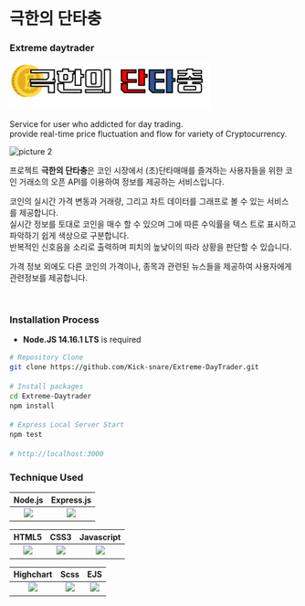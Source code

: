 # 극한의 단타충

### Extreme daytrader
<img src="./public/images/logo.svg" style="width : 70%;"/>  

Service for user who addicted for day trading.  
provide real-time price fluctuation and flow for variety of Cryptocurrency.

![picture 2](https://user-images.githubusercontent.com/46425142/120894949-d7349780-c655-11eb-9c43-0f9ce56386fe.png)  


프로젝트 **극한의 단타충**은 코인 시장에서 (초)단타매매를 즐겨하는 사용자들을 위한 코인 거래소의 오픈 API를 이용하여 정보를 제공하는 서비스입니다.

코인의 실시간 가격 변동과 거래량, 그리고 차트 데이터를 그래프로 볼 수 있는 서비스 를 제공합니다.  
실시간 정보를 토대로 코인을 매수 할 수 있으며 그에 따른 수익률을 텍스 트로 표시하고 파악하기 쉽게 색상으로 구분합니다.  
반복적인 신호음을 소리로 출력하며 피치의 높낮이의 따라 상황을 판단할 수 있습니다.

가격 정보 외에도 다른 코인의 가격이나, 종목과 관련된 뉴스들을 제공하여 사용자에게 관련정보를 제공합니다.

<br/>

### Installation Process

* **Node.JS 14.16.1 LTS** is required
```bash
# Repository Clone
git clone https://github.com/Kick-snare/Extreme-DayTrader.git

# Install packages
cd Extreme-Daytrader
npm install

# Express Local Server Start
npm test

# http://localhost:3000
```

### Technique Used

|Node.js|Express.js|
|:---:|:---:|
|<a href="https://nodejs.org/"><img src="https://nodejs.org/static/images/logos/nodejs-new-pantone-black.svg" height="50px"></a>|<a href="https://expressjs.com"><img src="https://i.cloudup.com/zfY6lL7eFa-3000x3000.png" height="50px"></a>|

|HTML5|CSS3|Javascript|
|:---:|:---:|:---:|
|<img src="https://upload.wikimedia.org/wikipedia/commons/thumb/2/21/Devicon-html5-plain-wordmark.svg/640px-Devicon-html5-plain-wordmark.svg.png" height="55px">|<img src="https://upload.wikimedia.org/wikipedia/commons/thumb/d/d5/CSS3_logo_and_wordmark.svg/640px-CSS3_logo_and_wordmark.svg.png" height="55px">|<img src="https://upload.wikimedia.org/wikipedia/commons/thumb/9/99/Unofficial_JavaScript_logo_2.svg/1200px-Unofficial_JavaScript_logo_2.svg.png" height="50px">|

|Highchart|Scss|EJS|
|:---:|:---:|:---:|
|<a href="https://www.highcharts.com"><img src="https://www.tangunsoft.com/storage/image/product/category/1589364597highcharts.png" height="50px"></a>|<a href="https://sass-lang.com"><img src="https://miro.medium.com/max/512/1*9U1toerFxB8aiFRreLxEUQ.png" height="55px"></a>|<a href="https://ejs.co"><img src="https://kubik-rubik.de/images/joomla-extensions/ejs-logo-b300.png" height="40px"></a>|




